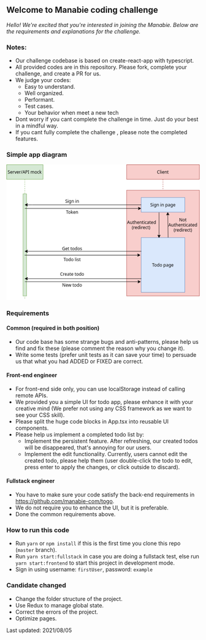 ## Welcome to Manabie coding challenge

*Hello!*
*We're excited that you're interested in joining the Manabie. Below are the requirements and explanations for the challenge.*

### Notes: 
- Our challenge codebase is based on create-react-app with typescript.
- All provided codes are in this repository. Please fork, complete your challenge, and create a PR for us.
- We judge your codes:
    - Easy to understand.
    - Well organized.
    - Performant.
    - Test cases.
    - Your behavior when meet a new tech
- Dont worry if you cant complete the challenge in time. Just do your best in a mindful way.
- If you cant fully complete the challenge , please note the completed features.
    
### Simple app diagram
![App diagram](diagram.png)

### Requirements

#### Common (required in both position)
- Our code base has some strange bugs and anti-patterns, please help us find and fix these (please comment the reason why you change it).
- Write some tests (prefer unit tests as it can save your time) to persuade us that what you had ADDED or FIXED are correct.

#### Front-end engineer
- For front-end side only, you can use localStorage instead of calling remote APIs.
- We provided you a simple UI for todo app, please enhance it with your creative mind (We prefer not using any CSS framework as we want to see your CSS skill).
- Please split the huge code blocks in App.tsx into reusable UI components.
- Please help us implement a completed todo list by:
    - Implement the persistent feature. After refreshing, our created todos will be disappeared, that's annoying for our users.
    - Implement the edit functionality. Currently, users cannot edit the created todo, please help them (user double-click the todo to edit, press enter to apply the changes, or click outside to discard).

#### Fullstack engineer
- You have to make sure your code satisfy the back-end requirements in https://github.com/manabie-com/togo.
- We do not require you to enhance the UI, but it is preferable.
- Done the common requirements above.

### How to run this code
- Run ```yarn``` or ```npm install``` if this is the first time you clone this repo (`master` branch).
- Run ```yarn start:fullstack``` in case you are doing a fullstack test, else run ```yarn start:frontend``` to start this project in development mode.
- Sign in using username: `firstUser`, password: `example`


### Candidate changed
- Change the folder structure of the project.
- Use Redux to manage global state.
- Correct the errors of the project.
- Optimize pages.


Last updated: 2021/08/05
